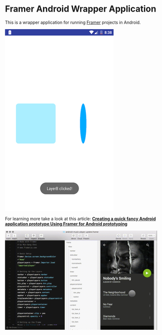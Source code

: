 Framer Android Wrapper Application
==================================

This is a wrapper application for running [Framer][1] projects in Android.

![screenshot](screenshot.png)

For learning more take a look at this article:
[**Creating a quick fancy Android application prototype
    Using Framer for Android prototyping**][2]

![Article Featured Image](featured.gif)

[1]: http://framer.com
[2]: https://medium.com/@m_mirhoseini/creating-a-quick-fancy-android-application-prototype-77353cbc2207